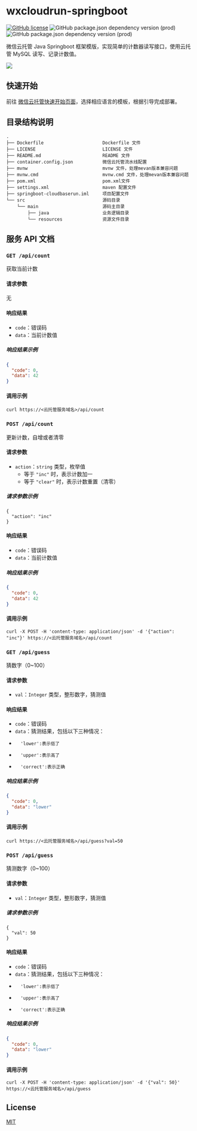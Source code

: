 # wxcloudrun-springboot
[![GitHub license](https://img.shields.io/github/license/WeixinCloud/wxcloudrun-express)](https://github.com/WeixinCloud/wxcloudrun-express)
![GitHub package.json dependency version (prod)](https://img.shields.io/badge/maven-3.6.0-green)
![GitHub package.json dependency version (prod)](https://img.shields.io/badge/jdk-11-green)

微信云托管 Java Springboot 框架模版，实现简单的计数器读写接口，使用云托管 MySQL 读写、记录计数值。

![](https://qcloudimg.tencent-cloud.cn/raw/be22992d297d1b9a1a5365e606276781.png)


## 快速开始
前往 [微信云托管快速开始页面](https://developers.weixin.qq.com/miniprogram/dev/wxcloudrun/src/basic/guide.html)，选择相应语言的模板，根据引导完成部署。


## 目录结构说明
~~~
.
├── Dockerfile                      Dockerfile 文件
├── LICENSE                         LICENSE 文件
├── README.md                       README 文件
├── container.config.json           微信云托管流水线配置
├── mvnw                            mvnw 文件，处理mevan版本兼容问题
├── mvnw.cmd                        mvnw.cmd 文件，处理mevan版本兼容问题
├── pom.xml                         pom.xml文件
├── settings.xml                    maven 配置文件
├── springboot-cloudbaserun.iml     项目配置文件
└── src                             源码目录
    └── main                        源码主目录
        ├── java                    业务逻辑目录
        └── resources               资源文件目录
~~~


## 服务 API 文档

### `GET /api/count`

获取当前计数

#### 请求参数

无

#### 响应结果

- `code`：错误码
- `data`：当前计数值

##### 响应结果示例

```json
{
  "code": 0,
  "data": 42
}
```

#### 调用示例

```
curl https://<云托管服务域名>/api/count
```



### `POST /api/count`

更新计数，自增或者清零

#### 请求参数

- `action`：`string` 类型，枚举值
  - 等于 `"inc"` 时，表示计数加一
  - 等于 `"clear"` 时，表示计数重置（清零）

##### 请求参数示例

```
{
  "action": "inc"
}
```

#### 响应结果

- `code`：错误码
- `data`：当前计数值

##### 响应结果示例

```json
{
  "code": 0,
  "data": 42
}
```

#### 调用示例

```
curl -X POST -H 'content-type: application/json' -d '{"action": "inc"}' https://<云托管服务域名>/api/count
```





### `GET /api/guess`

猜数字（0~100）

#### 请求参数

- `val`：`Integer` 类型，整形数字，猜测值

#### 响应结果

- `code`：错误码
- `data`：猜测结果，包括以下三种情况：
-       'lower':表示低了
-       'upper':表示高了
-       'correct':表示正确

##### 响应结果示例

```json
{
  "code": 0,
  "data": "lower"
}
```

#### 调用示例

```
curl https://<云托管服务域名>/api/guess?val=50
```



### `POST /api/guess`

猜测数字（0~100）

#### 请求参数

- `val`：`Integer` 类型，整形数字，猜测值

##### 请求参数示例

```
{
  "val": 50
}
```

#### 响应结果

- `code`：错误码
- `data`：猜测结果，包括以下三种情况：
-       'lower':表示低了
-       'upper':表示高了
-       'correct':表示正确

##### 响应结果示例

```json
{
  "code": 0,
  "data": "lower"
}
```

#### 调用示例

```
curl -X POST -H 'content-type: application/json' -d '{"val": 50}' https://<云托管服务域名>/api/guess
```

## License

[MIT](./LICENSE)
